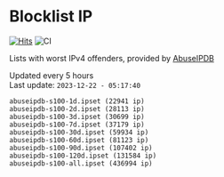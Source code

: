 # Blocklist IP

[![Hits](https://hits.seeyoufarm.com/api/count/incr/badge.svg?url=https%3A%2F%2Fgithub.com%2Fborestad%2Fblocklist-ip%2F&count_bg=%2379C83D&title_bg=%23555555&icon=&icon_color=%23E7E7E7&title=hits&edge_flat=false)](https://hits.seeyoufarm.com)  ![CI](https://img.shields.io/github/workflow/status/borestad/blocklist-ip/CI?style=flat-square)

Lists with worst IPv4 offenders, provided by [AbuseIPDB](https://www.abuseipdb.com/)

<!-- FOOTER-PLACEHOLDER -->
Updated every 5 hours<br>
Last update: `2023-12-22 - 05:17:40`
```
abuseipdb-s100-1d.ipset (22941 ip)
abuseipdb-s100-2d.ipset (28113 ip)
abuseipdb-s100-3d.ipset (30699 ip)
abuseipdb-s100-7d.ipset (37179 ip)
abuseipdb-s100-30d.ipset (59934 ip)
abuseipdb-s100-60d.ipset (81123 ip)
abuseipdb-s100-90d.ipset (107402 ip)
abuseipdb-s100-120d.ipset (131584 ip)
abuseipdb-s100-all.ipset (436994 ip)
```

